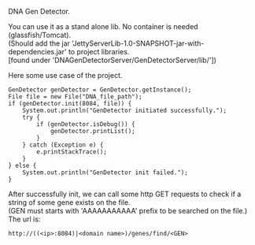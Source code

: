 
DNA Gen Detector.

You can use it as a stand alone lib. No container is needed (glassfish/Tomcat).<br>
(Should add the jar 'JettyServerLib-1.0-SNAPSHOT-jar-with-dependencies.jar' to project libraries. <br>[found under 'DNAGenDetectorServer/GenDetectorServer/lib/'])

Here some use case of the project.

    GenDetector genDetector = GenDetector.getInstance();
    File file = new File("DNA_file_path");
    if (genDetector.init(8084, file)) {
        System.out.println("GenDetector initiated successfully.");
        try {
            if (genDetector.isDebug()) {
                genDetector.printList();
            }
        } catch (Exception e) {
            e.printStackTrace();
        }
    } else {
        System.out.println("GenDetector init failed.");
    }

After successfully init, we can call some http GET requests to check if a string of some gene exists on the file.<br>
(GEN must starts with 'AAAAAAAAAAA' prefix to be searched on the file.)<br>
The url is:<br>

    http://((<ip>:8084)|<domain name>)/genes/find/<GEN>
    

 
 
